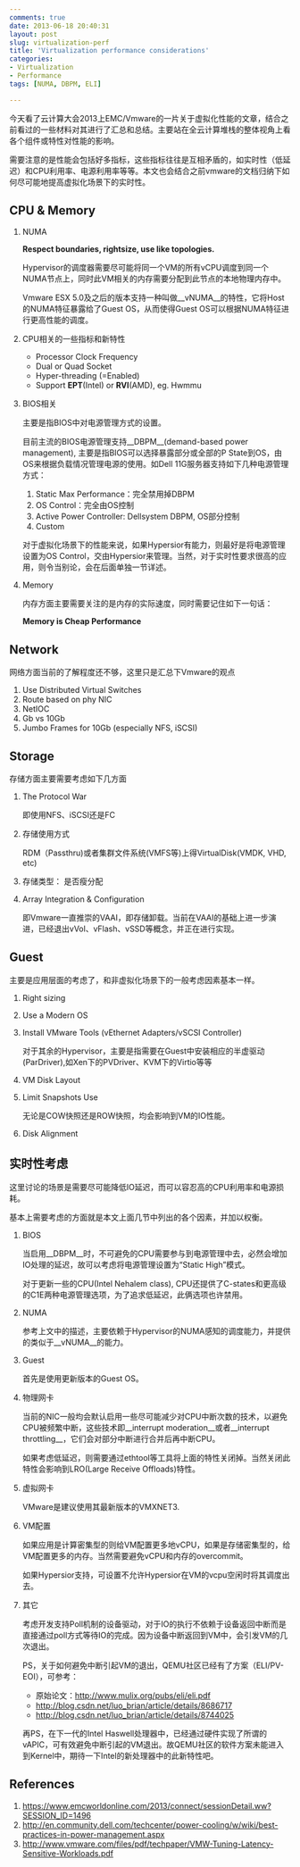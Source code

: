 ```yaml
---
comments: true
date: 2013-06-18 20:40:31
layout: post
slug: virtualization-perf
title: 'Virtualization performance considerations'
categories:
- Virtualization
- Performance
tags: [NUMA, DBPM, ELI]

---
```


今天看了云计算大会2013上EMC/Vmware的一片关于虚拟化性能的文章，结合之前看过的一些材料对其进行了汇总和总结。主要站在全云计算堆栈的整体视角上看各个组件或特性对性能的影响。

需要注意的是性能会包括好多指标，这些指标往往是互相矛盾的，如实时性（低延迟）和CPU利用率、电源利用率等等。本文也会结合之前vmware的文档归纳下如何尽可能地提高虚拟化场景下的实时性。


## CPU & Memory

1. NUMA

	__Respect boundaries, rightsize, use like topologies.__

	Hypervisor的调度器需要尽可能将同一个VM的所有vCPU调度到同一个NUMA节点上，同时此VM相关的内存需要分配到此节点的本地物理内存中。

	Vmware ESX 5.0及之后的版本支持一种叫做__vNUMA__的特性，它将Host的NUMA特征暴露给了Guest OS，从而使得Guest OS可以根据NUMA特征进行更高性能的调度。

2. CPU相关的一些指标和新特性

	* Processor Clock Frequency
	* Dual or Quad Socket
	* Hyper-threading (=Enabled)
	* Support __EPT__(Intel) or __RVI__(AMD), eg. Hwmmu
	
3. BIOS相关

	主要是指BIOS中对电源管理方式的设置。
	
	<!--more-->
	
	目前主流的BIOS电源管理支持__DBPM__(demand-based power management), 主要是指BIOS可以选择暴露部分或全部的P State到OS，由OS来根据负载情况管理电源的使用。如Dell 11G服务器支持如下几种电源管理方式：
	1. Static Max Performance：完全禁用掉DBPM
	2. OS Control：完全由OS控制
	3. Active Power Controller: Dellsystem DBPM, OS部分控制
	4. Custom
	
	对于虚拟化场景下的性能来说，如果Hypersior有能力，则最好是将电源管理设置为OS Control，交由Hypersior来管理。当然，对于实时性要求很高的应用，则令当别论，会在后面单独一节详述。
	
4. Memory

	内存方面主要需要关注的是内存的实际速度，同时需要记住如下一句话：
	
	__Memory is Cheap Performance__


## Network


网络方面当前的了解程度还不够，这里只是汇总下Vmware的观点

1. Use Distributed Virtual Switches
2. Route based on phy NIC
3. NetIOC
4. Gb vs 10Gb
5. Jumbo Frames for 10Gb (especially NFS, iSCSI)


## Storage

存储方面主要需要考虑如下几方面

1. The Protocol War

	即使用NFS、iSCSI还是FC
	
2. 存储使用方式

	RDM（Passthru)或者集群文件系统(VMFS等)上得VirtualDisk(VMDK, VHD, etc)
	
3. 存储类型： 是否瘦分配

4. Array Integration & Configuration

	即Vmware一直推崇的VAAI，即存储卸载。当前在VAAI的基础上进一步演进，已经退出vVol、vFlash、vSSD等概念，并正在进行实现。
	
## Guest

主要是应用层面的考虑了，和非虚拟化场景下的一般考虑因素基本一样。

1. Right sizing

2. Use a Modern OS

3. Install VMware Tools (vEthernet Adapters/vSCSI Controller)

	对于其余的Hypervisor，主要是指需要在Guest中安装相应的半虚驱动(ParDriver),如Xen下的PVDriver、KVM下的Virtio等等

4. VM Disk Layout

5. Limit Snapshots Use

	无论是COW快照还是ROW快照，均会影响到VM的IO性能。
 
6. Disk Alignment

## 实时性考虑

这里讨论的场景是需要尽可能降低IO延迟，而可以容忍高的CPU利用率和电源损耗。

基本上需要考虑的方面就是本文上面几节中列出的各个因素，并加以权衡。

1. BIOS

    当启用__DBPM__时，不可避免的CPU需要参与到电源管理中去，必然会增加IO处理的延迟，故可以考虑将电源管理设置为“Static High”模式。

    对于更新一些的CPU(Intel Nehalem class), CPU还提供了C-states和更高级的C1E两种电源管理选项，为了追求低延迟，此俩选项也许禁用。

2. NUMA

    参考上文中的描述，主要依赖于Hypervisor的NUMA感知的调度能力，并提供的类似于__vNUMA__的能力。

3. Guest

    首先是使用更新版本的Guest OS。

4. 物理网卡

    当前的NIC一般均会默认启用一些尽可能减少对CPU中断次数的技术，以避免CPU被频繁中断，这些技术即__interrupt moderation__或者__interrupt throttling__，它们会对部分中断进行合并后再中断CPU。

    如果考虑低延迟，则需要通过ethtool等工具将上面的特性关闭掉。当然关闭此特性会影响到LRO(Large Receive Offloads)特性。

5. 虚拟网卡

    VMware是建议使用其最新版本的VMXNET3.

6. VM配置

    如果应用是计算密集型的则给VM配置更多地vCPU，如果是存储密集型的，给VM配置更多的内存。当然需要避免vCPU和内存的overcommit。

    如果Hypersior支持，可设置不允许Hypersior在VM的vcpu空闲时将其调度出去。

7. 其它

    考虑开发支持Poll机制的设备驱动，对于IO的执行不依赖于设备返回中断而是直接通过poll方式等待IO的完成。因为设备中断返回到VM中，会引发VM的几次退出。

    PS，关于如何避免中断引起VM的退出，QEMU社区已经有了方案（ELI/PV-EOI），可参考：
    * 原始论文：http://www.mulix.org/pubs/eli/eli.pdf
    * http://blog.csdn.net/luo_brian/article/details/8686717
    * http://blog.csdn.net/luo_brian/article/details/8744025

    再PS，在下一代的Intel Haswell处理器中，已经通过硬件实现了所谓的vAPIC，可有效避免中断引起的VM退出。故QEMU社区的软件方案未能进入到Kernel中，期待一下Intel的新处理器中的此新特性吧。


## References

1. https://www.emcworldonline.com/2013/connect/sessionDetail.ww?SESSION_ID=1496
2. http://en.community.dell.com/techcenter/power-cooling/w/wiki/best-practices-in-power-management.aspx
3. http://www.vmware.com/files/pdf/techpaper/VMW-Tuning-Latency-Sensitive-Workloads.pdf
